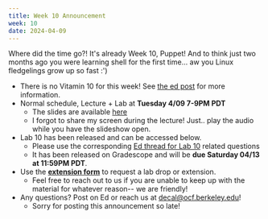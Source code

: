 ```yaml
---
title: Week 10 Announcement
week: 10
date: 2024-04-09
---
```


Where did the time go?! It's already Week 10, Puppet! And to think just two months ago you were learning shell for the first time... aw you Linux fledgelings grow up so fast :')

- There is no Vitamin 10 for this week! See [the ed post](https://edstem.org/us/courses/54016/discussion/4731691) for more information.
- Normal schedule, Lecture + Lab at **Tuesday 4/09 7-9PM PDT**
	- The slides are available [here](https://docs.google.com/presentation/d/1cKYJh0hAFjGkcFURlHS8U8xoyakSI-LBrq6-WnyrgZI/edit?usp=sharing)
	- I forgot to share my screen during the lecture! Just.. play the audio while you have the slideshow open.
- Lab 10 has been released and can be accessed below.
	- Please use the corresponding [Ed thread for Lab 10](https://edstem.org/us/courses/54016/discussion/4726200) related questions
	- It has been released on Gradescope and will be **due Saturday 04/13 at 11:59PM PDT**.
- Use the **[extension form](https://forms.gle/GDDa5ixTnYQxG5zU9)** to request a lab drop or extension.
	- Feel free to reach out to us if you are unable to keep up with the material for whatever reason-- we are friendly!
- Any questions? Post on Ed or reach us at [decal@ocf.berkeley.edu](mailto:decal@ocf.berkeley.edu)!
    - Sorry for posting this announcement so late!
